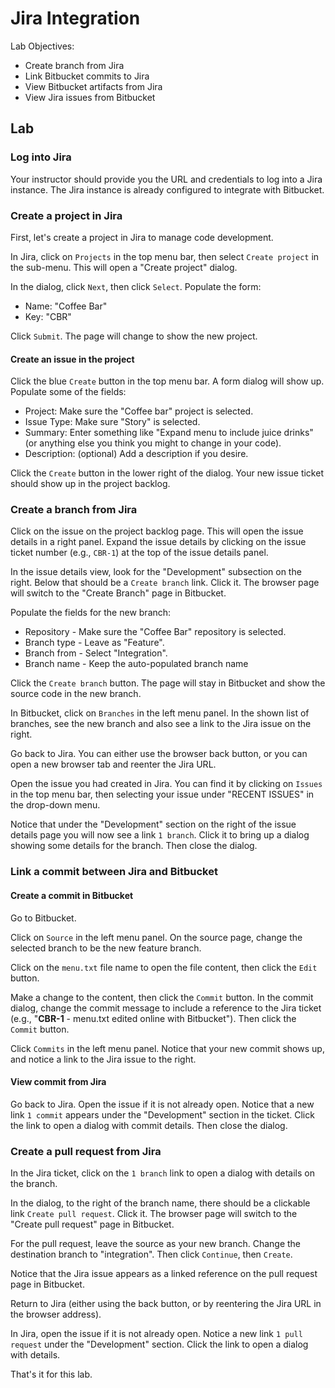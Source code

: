 # Jira Integration

Lab Objectives:
- Create branch from Jira
- Link Bitbucket commits to Jira
- View Bitbucket artifacts from Jira
- View Jira issues from Bitbucket

## Lab

### Log into Jira

Your instructor should provide you the URL and credentials to log into a Jira instance.  The Jira instance is already configured to integrate with Bitbucket.

### Create a project in Jira

First, let's create a project in Jira to manage code development.

In Jira, click on `Projects` in the top menu bar, then select `Create project` in the sub-menu.  This will open a "Create project" dialog.

In the dialog, click `Next`, then click `Select`.  Populate the form:
- Name: "Coffee Bar"
- Key: "CBR"

Click `Submit`.  The page will change to show the new project.

#### Create an issue in the project

Click the blue `Create` button in the top menu bar.  A form dialog will show up. Populate some of the fields:
- Project: Make sure the "Coffee bar" project is selected.
- Issue Type: Make sure "Story" is selected.
- Summary: Enter something like "Expand menu to include juice drinks" (or anything else you think you might to change in your code).
- Description: (optional) Add a description if you desire.

Click the `Create` button in the lower right of the dialog.  Your new issue ticket should show up in the project backlog.

### Create a branch from Jira

Click on the issue on the project backlog page.  This will open the issue details in a right panel.  Expand the issue details by clicking on the issue ticket number (e.g., `CBR-1`) at the top of the issue details panel.

In the issue details view, look for the "Development" subsection on the right.  Below that should be a `Create branch` link.  Click it.  The browser page will switch to the "Create Branch" page in Bitbucket.

Populate the fields for the new branch:
- Repository - Make sure the "Coffee Bar" repository is selected.
- Branch type - Leave as "Feature".
- Branch from - Select "Integration".
- Branch name - Keep the auto-populated branch name

Click the `Create branch` button.  The page will stay in Bitbucket and show the source code in the new branch.

In Bitbucket, click on `Branches` in the left menu panel.  In the shown list of branches, see the new branch and also see a link to the Jira issue on the right.

Go back to Jira.  You can either use the browser back button, or you can open a new browser tab and reenter the Jira URL.

Open the issue you had created in Jira.  You can find it by clicking on `Issues` in the top menu bar, then selecting your issue under "RECENT ISSUES" in the drop-down menu.

Notice that under the "Development" section on the right of the issue details page you will now see a link `1 branch`.  Click it to bring up a dialog showing some details for the branch.  Then close the dialog.

### Link a commit between Jira and Bitbucket

#### Create a commit in Bitbucket

Go to Bitbucket.

Click on `Source` in the left menu panel.  On the source page, change the selected branch to be the new feature branch.

Click on the `menu.txt` file name to open the file content, then click the `Edit` button.

Make a change to the content, then click the `Commit` button.  In the commit dialog, change the commit message to include a reference to the Jira ticket (e.g., "**CBR-1** - menu.txt edited online with Bitbucket").  Then click the `Commit` button.

Click `Commits` in the left menu panel.  Notice that your new commit shows up, and notice a link to the Jira issue to the right.

#### View commit from Jira

Go back to Jira.  Open the issue if it is not already open.  Notice that a new link `1 commit` appears under the "Development" section in the ticket.  Click the link to open a dialog with commit details.  Then close the dialog.

### Create a pull request from Jira

In the Jira ticket, click on the `1 branch` link to open a dialog with details on the branch.

In the dialog, to the right of the branch name, there should be a clickable link `Create pull request`.  Click it.  The browser page will switch to the "Create pull request" page in Bitbucket.

For the pull request, leave the source as your new branch.  Change the destination branch to "integration".  Then click `Continue`, then `Create`.

Notice that the Jira issue appears as a linked reference on the pull request page in Bitbucket.

Return to Jira (either using the back button, or by reentering the Jira URL in the browser address).

In Jira, open the issue if it is not already open.  Notice a new link `1 pull request` under the "Development" section.  Click the link to open a dialog with details.

That's it for this lab.
